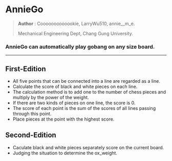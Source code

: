 # AnnieGo
> **Author** : Cooooooooooookie, LarryWu510, annie__m_e.
>
> Mechanical Engineering Dept, Chang Gung University.

### AnnieGo can automatically play gobang on any size board.
---
## First-Edition
* All five points that can be connected into a line are regarded as a line.
* Calculate the score of black and white pieces on each line.
* The calculation method is to add one to the number of chess pieces and multiply by the power of the weight.
* If there are two kinds of pieces on one line, the score is 0.
* The score of each point is the sum of the scores of all lines passing through this point.
* Place pieces at the point with the highest score.

## Second-Edition
* Caculate black and white pieces separately score on the current board.
* Judging the situation to determine the ox_weight.

